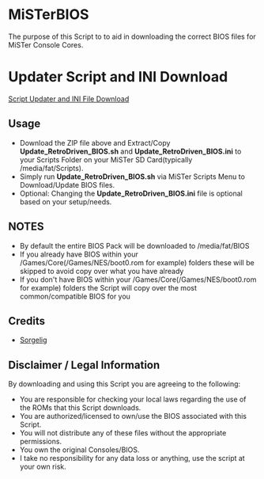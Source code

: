 # MiSTerBIOS
The purpose of this Script to to aid in downloading the correct BIOS files for MiSTer Console Cores.

# Updater Script and INI Download

<a href="https://github.com/RetroDriven/MiSTerMAME/releases/download/SE_v1.3/RetroDriven_MAME_SE_Updater_v1.3.zip"> Script Updater and INI File Download </a>

## Usage ##
* Download the ZIP file above and Extract/Copy <b>Update_RetroDriven_BIOS.sh</b> and <b>Update_RetroDriven_BIOS.ini</b> to your Scripts Folder on your MiSTer SD Card(typically /media/fat/Scripts).
* Simply run <b>Update_RetroDriven_BIOS.sh</b> via MiSTer Scripts Menu to Download/Update BIOS files.
* Optional: Changing the <b>Update_RetroDriven_BIOS.ini</b> file is optional based on your setup/needs.

## NOTES ##
* By default the entire BIOS Pack will be downloaded to /media/fat/BIOS
* If you already have BIOS within your /Games/Core(/Games/NES/boot0.rom for example) folders these will be skipped to avoid copy over what you have already
* If you don't have BIOS within your /Games/Core(/Games/NES/boot0.rom for example) folders the Script will copy over the most common/compatible BIOS for you

## Credits ##
* <a href="https://github.com/MiSTer-devel/Main_MiSTer/wiki">Sorgelig</a>

## Disclaimer / Legal Information
By downloading and using this Script you are agreeing to the following:

* You are responsible for checking your local laws regarding the use of the ROMs that this Script downloads.
* You are authorized/licensed to own/use the BIOS associated with this Script.
* You will not distribute any of these files without the appropriate permissions.
* You own the original Consoles/BIOS.
* I take no responsibility for any data loss or anything, use the script at your own risk.